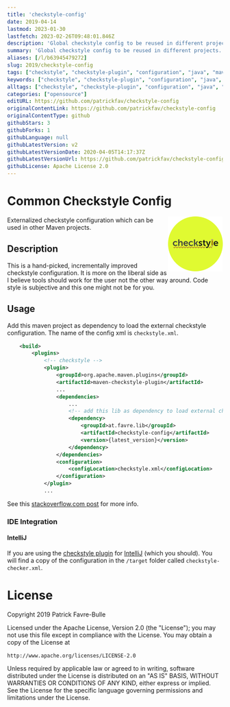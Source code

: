 ```yaml
---
title: 'checkstyle-config'
date: 2019-04-14
lastmod: 2023-01-30
lastfetch: 2023-02-26T09:48:01.846Z
description: 'Global checkstyle config to be reused in different projects. These include my own personal rules so your milage may vary.'
summary: 'Global checkstyle config to be reused in different projects. These include my own personal rules so your milage may vary.'
aliases: [/l/b63945479272]
slug: 2019/checkstyle-config
tags: ["checkstyle", "checkstyle-plugin", "configuration", "java", "maven"]
keywords: ["checkstyle", "checkstyle-plugin", "configuration", "java", "maven"]
alltags: ["checkstyle", "checkstyle-plugin", "configuration", "java", "maven", "github", "null"]
categories: ["opensource"]
editURL: https://github.com/patrickfav/checkstyle-config
originalContentLink: https://github.com/patrickfav/checkstyle-config
originalContentType: github
githubStars: 3
githubForks: 1
githubLanguage: null
githubLatestVersion: v2
githubLatestVersionDate: 2020-04-05T14:17:37Z
githubLatestVersionUrl: https://github.com/patrickfav/checkstyle-config/releases/tag/v2
githubLicense: Apache License 2.0
---
```

# Common Checkstyle Config

<img src="https://github.com/patrickfav/checkstyle-config/blob/master/misc/icon_sm.png?raw=true" align="right"
     alt="Logo" width="128" height="128">

Externalized checkstyle configuration which can be used in other Maven projects.

[](https://mvnrepository.com/artifact/at.favre.lib/checkstyle-config)
[](https://travis-ci.com/patrickfav/checkstyle-config)

## Description

This is a hand-picked, incrementally improved checkstyle configuration. It is more on the liberal side as I believe tools should work for the user not the other way around. Code style is subjective and this one might not be for you.

## Usage

Add this maven project as dependency to load the external checkstyle configuration. The name of the config xml is `checkstyle.xml`.

```xml
    <build>
        <plugins>
            <!-- checkstyle -->
            <plugin>
                <groupId>org.apache.maven.plugins</groupId>
                <artifactId>maven-checkstyle-plugin</artifactId>
                ...
                <dependencies>
                    ...
                    <!-- add this lib as dependency to load external checkstyle config -->
                    <dependency>
                        <groupId>at.favre.lib</groupId>
                        <artifactId>checkstyle-config</artifactId>
                        <version>{latest_version}</version>
                    </dependency>
                </dependencies>
                <configuration>
                    <configLocation>checkstyle.xml</configLocation>
                </configuration>
            </plugin>
            ...
```

See this [stackoverflow.com post](https://stackoverflow.com/a/19690484/774398) for more info.

### IDE Integration

#### IntelliJ

If you are using the [checkstyle plugin](https://plugins.jetbrains.com/plugin/1065-checkstyle-idea) for [IntelliJ](https://www.jetbrains.com/idea/) (which you should). You will find a copy of the configuration in the `/target` folder called `checkstyle-checker.xml`. 

# License

Copyright 2019 Patrick Favre-Bulle

Licensed under the Apache License, Version 2.0 (the "License");
you may not use this file except in compliance with the License.
You may obtain a copy of the License at

    http://www.apache.org/licenses/LICENSE-2.0

Unless required by applicable law or agreed to in writing, software
distributed under the License is distributed on an "AS IS" BASIS,
WITHOUT WARRANTIES OR CONDITIONS OF ANY KIND, either express or implied.
See the License for the specific language governing permissions and
limitations under the License.
